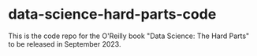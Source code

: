 # data-science-hard-parts-code
This is the code repo for the O'Reilly book "Data Science: The Hard Parts" to be released in September 2023.
